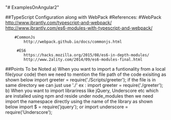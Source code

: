 "# ExamplesOnAngular2" 

##TypeScript Configuration along with WebPack
    #References: 
        #WebPack
            http://www.jbrantly.com/typescript-and-webpack/
            http://www.jbrantly.com/es6-modules-with-typescript-and-webpack/
      
        #CommonJs
            http://webpack.github.io/docs/commonjs.html 
      
         #ES6  
            https://hacks.mozilla.org/2015/08/es6-in-depth-modules/ 
            http://www.2ality.com/2014/09/es6-modules-final.html 



##Points To be Noted
a) When you want to import a funtionality from a local file(your code) then we need to mention the file path of the code exisiting as shown below
import greeter = require('./Scripts/greeter');  if the file is in same directory we can just use './' ex : import greeter = require('./greeter');
b) When you want to import librariress like jQuery, Underscore etc which are installed using npm and reside under node_modules then we need import the namespace directly using the name of the library as shown below
import $ = require('jquery'); or import underscore = require('Underscore');